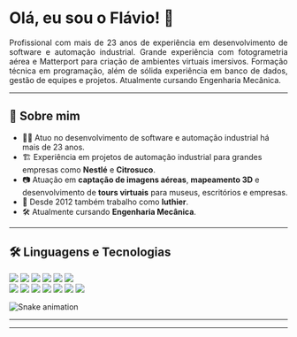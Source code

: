 <h1 align="left">Olá, eu sou o Flávio! 👋</h1>

<p align="justify">
Profissional com mais de 23 anos de experiência em desenvolvimento de software e automação industrial. Grande experiência com fotogrametria aérea e Matterport para criação de ambientes virtuais imersivos. Formação técnica em programação, além de sólida experiência em banco de dados, gestão de equipes e projetos. Atualmente cursando Engenharia Mecânica.
</p>

---

## 🚀 Sobre mim

- 👨‍💻 Atuo no desenvolvimento de software e automação industrial há mais de 23 anos.
- 🏗️ Experiência em projetos de automação industrial para grandes empresas como **Nestlé** e **Citrosuco**.
- 📷 Atuação em **captação de imagens aéreas**, **mapeamento 3D** e desenvolvimento de **tours virtuais** para museus, escritórios e empresas.
- 🎸 Desde 2012 também trabalho como **luthier**.
- 🛠️ Atualmente cursando **Engenharia Mecânica**.

---
## 🛠️ Linguagens e Tecnologias
<p align="left">
  <!-- Linguagens -->
  <img src="https://img.shields.io/badge/Javascript-F7DF1E?style=for-the-badge&logo=javascript&logoColor=black" />
  <img src="https://img.shields.io/badge/Typescript-3178C6?style=for-the-badge&logo=typescript&logoColor=white" />
  <img src="https://img.shields.io/badge/Node.js-339933?style=for-the-badge&logo=nodedotjs&logoColor=white" />
  <img src="https://img.shields.io/badge/React-20232A?style=for-the-badge&logo=react&logoColor=61DAFB" />
  <img src="https://img.shields.io/badge/React_Native-20232A?style=for-the-badge&logo=react&logoColor=61DAFB" />
  <img src="https://img.shields.io/badge/Tailwind_CSS-06B6D4?style=for-the-badge&logo=tailwindcss&logoColor=white" /><br>
  <img src="https://img.shields.io/badge/PHP-777BB4?style=for-the-badge&logo=php&logoColor=white" />
  <img src="https://img.shields.io/badge/Python-3776AB?style=for-the-badge&logo=python&logoColor=white" />
  <img src="https://img.shields.io/badge/HTML5-E34F26?style=for-the-badge&logo=html5&logoColor=white" />
  <img src="https://img.shields.io/badge/CSS3-1572B6?style=for-the-badge&logo=css3&logoColor=white" />
  <img src="https://img.shields.io/badge/PostgreSQL-4169E1?style=for-the-badge&logo=postgresql&logoColor=white" />
  <img src="https://img.shields.io/badge/MySQL-4479A1?style=for-the-badge&logo=mysql&logoColor=white" />
  <img src="https://img.shields.io/badge/SQL_Server-CC2927?style=for-the-badge&logo=microsoftsqlserver&logoColor=white" />
</p>

![Snake animation](https://github.com/flaviobei/flaviobei/blob/output/github-contribution-grid-snake.svg)

---
---
